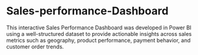 # Sales-performance-Dashboard
This interactive Sales Performance Dashboard was developed in Power BI using a well-structured dataset to provide actionable insights across sales metrics such as geography, product performance, payment behavior, and customer order trends.
